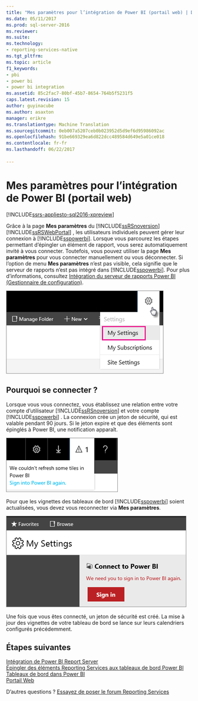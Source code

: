 ```yaml
---
title: "Mes paramètres pour l’intégration de Power BI (portail web) | Documents Microsoft"
ms.date: 05/11/2017
ms.prod: sql-server-2016
ms.reviewer: 
ms.suite: 
ms.technology:
- reporting-services-native
ms.tgt_pltfrm: 
ms.topic: article
f1_keywords:
- pbi
- power bi
- power bi integration
ms.assetid: 85c2fac7-80bf-45b7-8654-764b5f5231f5
caps.latest.revision: 15
author: guyinacube
ms.author: asaxton
manager: erikre
ms.translationtype: Machine Translation
ms.sourcegitcommit: 0eb007a5207ceb0b023952d5d9ef6d95986092ac
ms.openlocfilehash: 91be669329ea6d822dcc489584d649e5a01ce018
ms.contentlocale: fr-fr
ms.lasthandoff: 06/22/2017

---
```

# <a name="my-settings-for-power-bi-integration-web-portal"></a>Mes paramètres pour l’intégration de Power BI (portail web)

[!INCLUDE[ssrs-appliesto-sql2016-xpreview](../includes/ssrs-appliesto-sql2016-xpreview.md)]

Grâce à la page **Mes paramètres** du [!INCLUDE[ssRSnoversion](../includes/ssrsnoversion-md.md)] [!INCLUDE[ssRSWebPortal](../includes/ssrswebportal.md)] , les utilisateurs individuels peuvent gérer leur connexion à [!INCLUDE[sspowerbi](../includes/sspowerbi-md.md)]. Lorsque vous parcourez les étapes permettant d’épingler un élément de rapport, vous serez automatiquement invité à vous connecter.  Toutefois, vous pouvez utiliser la page **Mes paramètres** pour vous connecter manuellement ou vous déconnecter.  Si l’option de menu **Mes paramètres** n’est pas visible, cela signifie que le serveur de rapports n’est pas intégré dans  [!INCLUDE[sspowerbi](../includes/sspowerbi-md.md)].  Pour plus d’informations, consultez [Intégration du serveur de rapports Power BI &#40;Gestionnaire de configuration&#41;](../reporting-services/install-windows/power-bi-report-server-integration-configuration-manager.md).  
  
![ssRS_WebPortal_MySettings](../reporting-services/media/ssrs-webportal-mysettings.png)  
  
## <a name="why-sign-in"></a>Pourquoi se connecter ?  
 Lorsque vous vous connectez, vous établissez une relation entre votre compte d’utilisateur [!INCLUDE[ssRSnoversion](../includes/ssrsnoversion-md.md)] et votre compte [!INCLUDE[sspowerbi](../includes/sspowerbi-md.md)] .  La connexion crée un jeton de sécurité, qui est valable pendant 90 jours. Si le jeton expire et que des éléments sont épinglés à Power BI, une notification apparaît.  
   
 ![ssRS_WebPortal_PowerBI_Notification](../reporting-services/media/ssrs-webportal-powerbi-notification.png)    
   
Pour que les vignettes des tableaux de bord [!INCLUDE[sspowerbi](../includes/sspowerbi-md.md)] soient actualisées, vous devez vous reconnecter via **Mes paramètres**.  
  
![ssRS_WebPortal_PowerBI_SignIn_Again](../reporting-services/media/ssrs-webportal-powerbi-signin-again.png)  
  
Une fois que vous êtes connecté, un jeton de sécurité est créé.  La mise à jour des vignettes de votre tableau de bord se lance sur leurs calendriers configurés précédemment.  

## <a name="next-steps"></a>Étapes suivantes

[Intégration de Power BI Report Server](../reporting-services/install-windows/power-bi-report-server-integration-configuration-manager.md)   
[Épingler des éléments Reporting Services aux tableaux de bord Power BI](../reporting-services/pin-reporting-services-items-to-power-bi-dashboards.md)   
[Tableaux de bord dans Power BI](https://powerbi.microsoft.com/documentation/powerbi-service-dashboards/)  
[Portail Web](../reporting-services/web-portal-ssrs-native-mode.md)  

D’autres questions ? [Essayez de poser le forum Reporting Services](http://go.microsoft.com/fwlink/?LinkId=620231)
